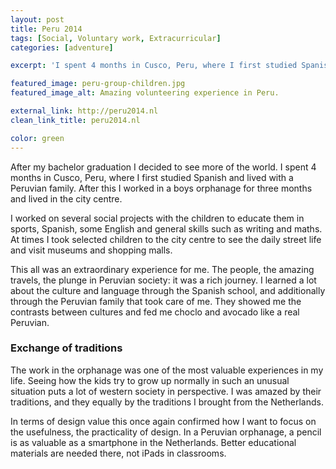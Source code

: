 ```yaml
---
layout: post
title: Peru 2014
tags: [Social, Voluntary work, Extracurricular]
categories: [adventure]

excerpt: 'I spent 4 months in Cusco, Peru, where I first studied Spanish and lived with a Peruvian family. After this I worked in a boys orphanage for three months.'

featured_image: peru-group-children.jpg
featured_image_alt: Amazing volunteering experience in Peru.

external_link: http://peru2014.nl
clean_link_title: peru2014.nl

color: green
---
```


After my bachelor graduation I decided to see more of the world. I spent 4 months in Cusco, Peru, where I first studied Spanish and lived with a Peruvian family. After this I worked in a boys orphanage for three months and lived in the city centre.

I worked on several social projects with the children to educate them in sports, Spanish, some English and general skills such as writing and maths. At times I took selected children to the city centre to see the daily street life and visit museums and shopping malls.

This all was an extraordinary experience for me. The people, the amazing travels, the plunge in Peruvian society: it was a rich journey. I learned a lot about the culture and language through the Spanish school, and additionally through the Peruvian family that took care of me. They showed me the contrasts between cultures and fed me choclo and avocado like a real Peruvian.

### Exchange of traditions
The work in the orphanage was one of the most valuable experiences in my life. Seeing how the kids try to grow up normally in such an unusual situation puts a lot of western society in perspective. I was amazed by their traditions, and they equally by the traditions I brought from the Netherlands.

In terms of design value this once again confirmed how I want to focus on the usefulness, the practicality of design. In a Peruvian orphanage, a pencil is as valuable as a smartphone in the Netherlands. Better educational materials are needed there, not iPads in classrooms.

